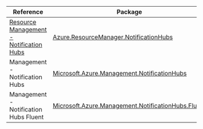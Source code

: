 | Reference | Package | Source |
|---|---|---|
|[Resource Management - Notification Hubs](resourcemanager.notificationhubs-readme.md)|[Azure.ResourceManager.NotificationHubs](https://www.nuget.org/packages/Azure.ResourceManager.NotificationHubs)|[GitHub](https://github.com/Azure/azure-sdk-for-net/blob/main/sdk/notificationhubs/Azure.ResourceManager.NotificationHubs)|
|Management - Notification Hubs|[Microsoft.Azure.Management.NotificationHubs](https://www.nuget.org/packages/Microsoft.Azure.Management.NotificationHubs)|[GitHub](https://github.com/Azure/azure-sdk-for-net/blob/main/)|
|Management - Notification Hubs Fluent|[Microsoft.Azure.Management.NotificationHubs.Fluent](https://www.nuget.org/packages/Microsoft.Azure.Management.NotificationHubs.Fluent)|[GitHub](https://github.com/Azure/azure-sdk-for-net/blob/main/)|
